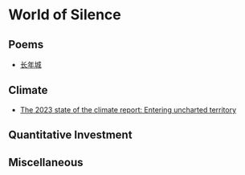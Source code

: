 # World of Silence

## Poems

* [长年城](/_posts/poem/2023-10-30-longyearbyen.md)

## Climate

* [The 2023 state of the climate report: Entering uncharted territory](/_posts/climate/2023-10-31-2023report.md)

## Quantitative Investment

## Miscellaneous
